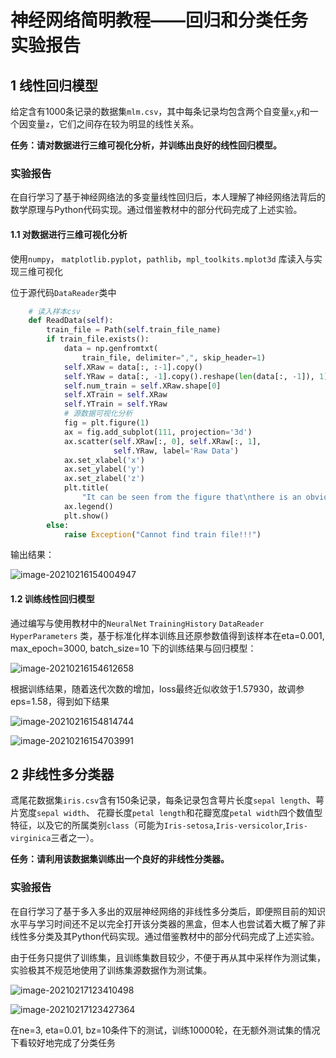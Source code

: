 # 神经网络简明教程——回归和分类任务 实验报告



## 1 线性回归模型

给定含有1000条记录的数据集`mlm.csv`，其中每条记录均包含两个自变量`x`,`y`和一个因变量`z`，它们之间存在较为明显的线性关系。

**任务：请对数据进行三维可视化分析，并训练出良好的线性回归模型。**



### 实验报告

在自行学习了基于神经网络法的多变量线性回归后，本人理解了神经网络法背后的数学原理与Python代码实现。通过借鉴教材中的部分代码完成了上述实验。

#### 1.1 对数据进行三维可视化分析

使用```numpy```， ```matplotlib.pyplot```，```pathlib```，```mpl_toolkits.mplot3d``` 库读入与实现三维可视化

位于源代码```DataReader```类中

```python
    # 读入样本csv
    def ReadData(self):
        train_file = Path(self.train_file_name)
        if train_file.exists():
            data = np.genfromtxt(
                train_file, delimiter=",", skip_header=1)
            self.XRaw = data[:, :-1].copy()
            self.YRaw = data[:, -1].copy().reshape(len(data[:, -1]), 1)
            self.num_train = self.XRaw.shape[0]
            self.XTrain = self.XRaw
            self.YTrain = self.YRaw
            # 源数据可视化分析
            fig = plt.figure(1)
            ax = fig.add_subplot(111, projection='3d')
            ax.scatter(self.XRaw[:, 0], self.XRaw[:, 1],
                       self.YRaw, label='Raw Data')
            ax.set_xlabel('x')
            ax.set_ylabel('y')
            ax.set_zlabel('z')
            plt.title(
                "It can be seen from the figure that\nthere is an obvious linear relationship between x,y and z")
            ax.legend()
            plt.show()
        else:
            raise Exception("Cannot find train file!!!")
```

输出结果：

![image-20210216154004947](https://raw.githubusercontent.com/ggehuliang/ms-ai-edu-2020autumn-homework/main/%E5%AE%9E%E9%AA%8C%E6%8A%A5%E5%91%8A.assets/image-20210216154004947.png)



#### 1.2 训练线性回归模型

通过编写与使用教材中的```NeuralNet```  ```TrainingHistory```  ```DataReader```  ```HyperParameters``` 类，基于标准化样本训练且还原参数值得到该样本在eta=0.001, max_epoch=3000, batch_size=10 下的训练结果与回归模型：

![image-20210216154612658](https://raw.githubusercontent.com/ggehuliang/ms-ai-edu-2020autumn-homework/main/%E5%AE%9E%E9%AA%8C%E6%8A%A5%E5%91%8A.assets/image-20210216154612658.png)

根据训练结果，随着迭代次数的增加，loss最终近似收敛于1.57930，故调参eps=1.58，得到如下结果

![image-20210216154814744](https://raw.githubusercontent.com/ggehuliang/ms-ai-edu-2020autumn-homework/main/%E5%AE%9E%E9%AA%8C%E6%8A%A5%E5%91%8A.assets/image-20210216154814744.png)

![image-20210216154703991](https://raw.githubusercontent.com/ggehuliang/ms-ai-edu-2020autumn-homework/main/%E5%AE%9E%E9%AA%8C%E6%8A%A5%E5%91%8A.assets/image-20210216154703991.png)





## 2 非线性多分类器

鸢尾花数据集`iris.csv`含有150条记录，每条记录包含萼片长度`sepal length`、萼片宽度`sepal width`、 花瓣长度`petal length`和花瓣宽度`petal width`四个数值型特征，以及它的所属类别`class`（可能为`Iris-setosa`,`Iris-versicolor`,`Iris-virginica`三者之一）。

**任务：请利用该数据集训练出一个良好的非线性分类器。**



### 实验报告

在自行学习了基于多入多出的双层神经网络的非线性多分类后，即便照目前的知识水平与学习时间还不足以完全打开该分类器的黑盒，但本人也尝试着大概了解了非线性多分类及其Python代码实现。通过借鉴教材中的部分代码完成了上述实验。

由于任务只提供了训练集，且训练集数目较少，不便于再从其中采样作为测试集，实验极其不规范地使用了训练集源数据作为测试集。

![image-20210217123410498](https://raw.githubusercontent.com/ggehuliang/ms-ai-edu-2020autumn-homework/main/%E5%AE%9E%E9%AA%8C%E6%8A%A5%E5%91%8A.assets/image-20210217123410498.png)

![image-20210217123427364](https://raw.githubusercontent.com/ggehuliang/ms-ai-edu-2020autumn-homework/main/%E5%AE%9E%E9%AA%8C%E6%8A%A5%E5%91%8A.assets/image-20210217123427364.png)

在ne=3, eta=0.01, bz=10条件下的测试，训练10000轮，在无额外测试集的情况下看较好地完成了分类任务
